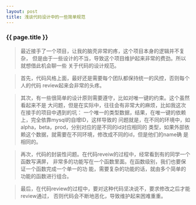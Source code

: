 ```yaml
---
layout: post
title: 浅谈代码设计中的一些简单规范
---
```


### {{ page.title  }}

> 最近接手了一个项目，让我的脑壳非常的疼，这个项目本身的逻辑并不复杂，
但是由于一些设计的不当，导致这个项目维护起来非常的费劲。所以就想借此机会聊一些
关于代码的设计规范。

> 首先，代码风格上面，最好还是需要每个团队都保持统一的风控，否则每个人的代码
review起来会非常的头疼。

> 其次，有一些很简单的设计原则需要遵守，比如对唯一键的约束。这个虽然看起来不是
大问题，但是在实际中，往往会有非常大的麻烦，比如我这次在接手的项目中遇到的坑：
一个唯一的类型数据，结果，在唯一键的依赖上，完全依靠mysql的自增ID，这样导致的
问题就是，在不同的环境中，如alpha，beta，prod，分别对应的是不同的id对应相同的
类型，如果外部依赖这个数据，就需要在不同环境，修改成不同的id，但是他们的name确
是相同的。

> 再次，代码的封装性问题。在代码reveiw的过程中，经常看到有的同学一个函数写满屏，
非常多的功能写在一个函数里面。在函数级别，我们也要保证一个函数完成一个单一的功
能，需要复杂的功能的话，就由多个简单的功能的函数进行组合。

> 最后，在代码review的过程中，要对这种代码坚决说不，要求修改之后才能review通过，
否则代码会不断地恶化，导致维护起来困难重重。

